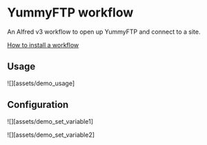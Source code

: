 
# YummyFTP workflow

An Alfred v3 workflow to open up YummyFTP and connect to a site.

[How to install a workflow](http://support.alfredapp.com/workflows:installing)

## Usage

![][assets/demo_usage]

## Configuration

![][assets/demo_set_variable1]

![][assets/demo_set_variable2]